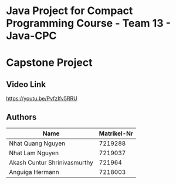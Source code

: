 # Java Project for Compact Programming Course - Team 13 - Java-CPC
# Capstone Project
## Video Link
https://youtu.be/PvfzIfv5RRU

## Authors
| Name | Matrikel-Nr |
| -------- | -------- | 
| Nhat Quang Nguyen | 7219288 | 
| Nhat Lam Nguyen | 7219037 | 
| Akash Cuntur Shrinivasmurthy | 721964 | 
| Anguiga Hermann | 7218003|
